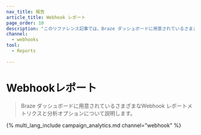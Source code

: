 ```yaml
---
nav_title: 報告
article_title: Webhook レポート
page_order: 10
description: "このリファレンス記事では、Braze ダッシュボードに用意されているさまざまなWebhook レポートメトリクスと分析オプションの概要について説明します。"
channel:
  - webhooks
tool:
  - Reports
  
---
```


# Webhookレポート

> Braze ダッシュボードに用意されているさまざまなWebhook レポートメトリクスと分析オプションについて説明します。

{% multi_lang_include campaign_analytics.md channel="webhook" %}